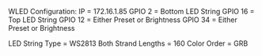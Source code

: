 WLED Configuration: IP = 172.16.1.85 GPIO 2 = Bottom LED String GPIO 16 = Top LED String GPIO 12 = Either Preset or Brightness GPIO 34 = Either Preset or Brightness

LED String Type = WS2813 Both Strand Lengths = 160 Color Order = GRB
